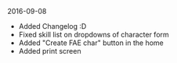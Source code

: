 2016-09-08
- Added Changelog :D
- Fixed skill list on dropdowns of character form
- Added "Create FAE char" button in the home
- Added print screen
